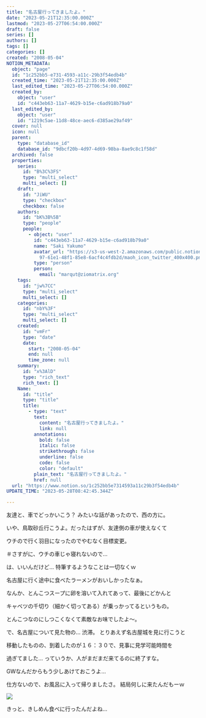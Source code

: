 ```yaml
---
title: "名古屋行ってきましたよ。"
date: "2023-05-21T12:35:00.000Z"
lastmod: "2023-05-27T06:54:00.000Z"
draft: false
series: []
authors: []
tags: []
categories: []
created: "2008-05-04"
NOTION_METADATA:
  object: "page"
  id: "1c252bb5-e731-4593-a11c-29b3f54edb4b"
  created_time: "2023-05-21T12:35:00.000Z"
  last_edited_time: "2023-05-27T06:54:00.000Z"
  created_by:
    object: "user"
    id: "c443eb63-11a7-4629-b15e-c6ad918b79a0"
  last_edited_by:
    object: "user"
    id: "1219c5ae-11d8-48ce-aec6-d385ae29af49"
  cover: null
  icon: null
  parent:
    type: "database_id"
    database_id: "9dbcf20b-4d97-4d69-98ba-8ae9c8c1f58d"
  archived: false
  properties:
    series:
      id: "B%3C%3FS"
      type: "multi_select"
      multi_select: []
    draft:
      id: "JiWU"
      type: "checkbox"
      checkbox: false
    authors:
      id: "bK%3B%5B"
      type: "people"
      people:
        - object: "user"
          id: "c443eb63-11a7-4629-b15e-c6ad918b79a0"
          name: "Saki Yakumo"
          avatar_url: "https://s3-us-west-2.amazonaws.com/public.notion-static.com/3ad1c4\
            97-61e1-48f1-85e8-6acf4c4fdb2d/maoh_icon_twitter_400x400.png"
          type: "person"
          person:
            email: "marqut@ziomatrix.org"
    tags:
      id: "jw%7CC"
      type: "multi_select"
      multi_select: []
    categories:
      id: "nbY%3F"
      type: "multi_select"
      multi_select: []
    created:
      id: "vmFr"
      type: "date"
      date:
        start: "2008-05-04"
        end: null
        time_zone: null
    summary:
      id: "x%3AlD"
      type: "rich_text"
      rich_text: []
    Name:
      id: "title"
      type: "title"
      title:
        - type: "text"
          text:
            content: "名古屋行ってきましたよ。"
            link: null
          annotations:
            bold: false
            italic: false
            strikethrough: false
            underline: false
            code: false
            color: "default"
          plain_text: "名古屋行ってきましたよ。"
          href: null
  url: "https://www.notion.so/1c252bb5e7314593a11c29b3f54edb4b"
UPDATE_TIME: "2023-05-28T08:42:45.344Z"

---
```

<link rel="stylesheet" href="https://cdn.jsdelivr.net/npm/katex@0.16.2/dist/katex.min.css" integrity="sha384-bYdxxUwYipFNohQlHt0bjN/LCpueqWz13HufFEV1SUatKs1cm4L6fFgCi1jT643X" crossorigin="anonymous">


友達と、車でどっかいこう？ みたいな話があったので、西の方に。


いや、鳥取砂丘行こうよ。だったはずが、友達側の車が使えなくて


ウチので行く羽目になったのでやむなく目標変更。


＃さすがに、ウチの車じゃ寝れないので…


は、いいんだけど… 特筆するようなことは一切なくｗ


名古屋に行く途中に食べたラーメンがおいしかったなぁ。


なんか、とんこつスープに卵を溶いて入れてあって、最後にどかんと


キャベツの千切り（細かく切ってある）が乗っかってるというもの。


とんこつなのにしつこくなくて素敵なお味でしたよ～。


で、名古屋について見た物の… 渋滞。 とりあえず名古屋城を見に行こうと


移動したものの、到着したのが１６：３０で、見事に見学可能時間を


過ぎてました… っていうか、人がまだまだ来てるのに終了すな。


GWなんだからもう少しあけておこうよ…


仕方ないので、お風呂に入って帰りましたさ。 結局何しに来たんだもーｗ


![](https://obs.maoh.company/yakumoblog/2018/07/ca3901641-300x225.png)


きっと、きしめん食べに行ったんだよね…

